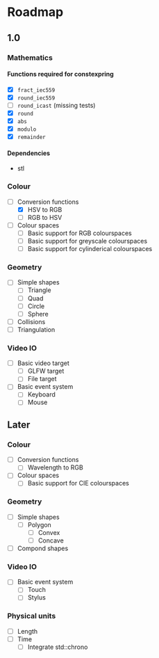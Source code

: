 Roadmap
=======

1.0
---

### Mathematics
#### Functions required for constexpring 

- [x] `fract_iec559`
- [x] `round_iec559`
- [ ] `round_icast` (missing tests)
- [x] `round`
- [x] `abs`
- [x] `modulo`
- [x] `remainder`

#### Dependencies

- stl

### Colour
- [ ] Conversion functions
  - [x] HSV to RGB
  - [ ] RGB to HSV
- [ ] Colour spaces
  - [ ] Basic support for RGB colourspaces
  - [ ] Basic support for greyscale colourspaces
  - [ ] Basic support for cylinderical colourspaces

### Geometry
- [ ] Simple shapes
  - [ ] Triangle
  - [ ] Quad
  - [ ] Circle
  - [ ] Sphere
- [ ] Collisions
- [ ] Triangulation

### Video IO
- [ ] Basic video target
  - [ ] GLFW target
  - [ ] File target
- [ ] Basic event system
  - [ ] Keyboard
  - [ ] Mouse
  
Later
-----
### Colour
- [ ] Conversion functions
  - [ ] Wavelength to RGB
- [ ] Colour spaces
  - [ ] Basic support for CIE colourspaces

### Geometry
- [ ] Simple shapes
  - [ ] Polygon
    - [ ] Convex
    - [ ] Concave
- [ ] Compond shapes

### Video IO
- [ ] Basic event system
  - [ ] Touch
  - [ ] Stylus

### Physical units
- [ ] Length
- [ ] Time
  - [ ] Integrate std::chrono
